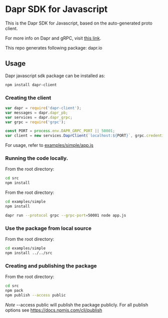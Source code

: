 # Dapr SDK for Javascript

This is the Dapr SDK for Javascript, based on the auto-generated proto client.<br>

For more info on Dapr and gRPC, visit [this link](https://github.com/dapr/docs/tree/master/howto/create-grpc-app).

This repo generates following package:
dapr.io

## Usage
Dapr javascript sdk package can be installed as:
```bash
npm install dapr-client
```

### Creating the client
```js
var dapr = require('dapr-client');
var messages = dapr.dapr_pb; 
var services = dapr.dapr_grpc;
var grpc = require('grpc');

const PORT = process.env.DAPR_GRPC_PORT || 50001;
var client = new services.DaprClient(`localhost:${PORT}`, grpc.credentials.createInsecure());
```

For usage, refer to [examples/simple/app.js](https://github.com/dapr/js-sdk/blob/master/examples/simple/app.js)


### Running the code locally.

From the root directory:

```bash
cd src
npm install
```

From the root directory:

```bash
cd examples/simple
npm install
```

```bash
dapr run --protocol grpc --grpc-port=50001 node app.js
```

### Use the package from local source
From the root directory:

```bash
cd examples/simple
npm install ../../src
```

### Creating and publishing the package
From the root directory:

```bash
cd src
npm pack
npm publish --access public
```
*Note* --access public will publish the package publicly.
For all publish options see https://docs.npmjs.com/cli/publish
